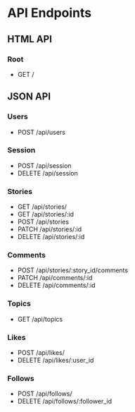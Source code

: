 # API Endpoints

## HTML API

### Root
  * GET /

## JSON API

### Users
  * POST /api/users

### Session
  * POST /api/session
  * DELETE /api/session

### Stories
  * GET /api/stories/
  * GET /api/stories/:id
  * POST /api/stories
  * PATCH /api/stories/:id
  * DELETE /api/stories/:id

### Comments
  * POST /api/stories/:story_id/comments
  * PATCH /api/comments/:id
  * DELETE /api/comments/:id

### Topics
  * GET /api/topics

### Likes
  * POST /api/likes/
  * DELETE /api/likes/:user_id

### Follows
  * POST /api/follows/
  * DELETE /api/follows/:follower_id
